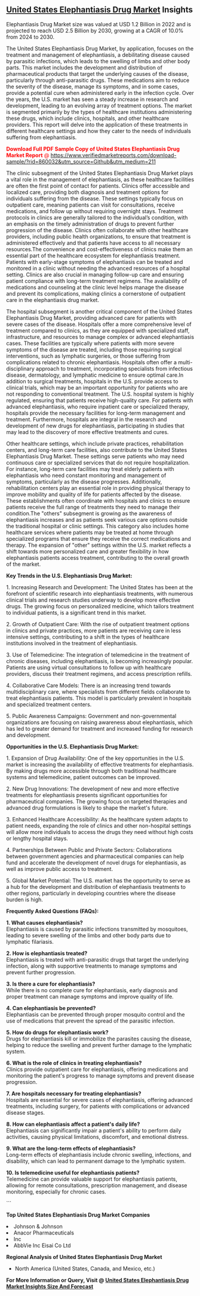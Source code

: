 <h2><a href="https://www.verifiedmarketreports.com/download-sample/?rid=860032&amp;utm_source=Github&amp;utm_medium=211" target="_blank">United States Elephantiasis Drug Market</a> Insights</h2><p>Elephantiasis Drug Market size was valued at USD 1.2 Billion in 2022 and is projected to reach USD 2.5 Billion by 2030, growing at a CAGR of 10.0% from 2024 to 2030.</p><p><p>The United States Elephantiasis Drug Market, by application, focuses on the treatment and management of elephantiasis, a debilitating disease caused by parasitic infections, which leads to the swelling of limbs and other body parts. This market includes the development and distribution of pharmaceutical products that target the underlying causes of the disease, particularly through anti-parasitic drugs. These medications aim to reduce the severity of the disease, manage its symptoms, and in some cases, provide a potential cure when administered early in the infection cycle. Over the years, the U.S. market has seen a steady increase in research and development, leading to an evolving array of treatment options. The market is segmented primarily by the types of healthcare institutions administering these drugs, which include clinics, hospitals, and other healthcare providers. This report will delve into the application of these treatments in different healthcare settings and how they cater to the needs of individuals suffering from elephantiasis.<p><span class=""><span style="color: #ff0000;"><strong>Download Full PDF Sample Copy of United States Elephantiasis Drug Market Report</strong> @ </span><a href="https://www.verifiedmarketreports.com/download-sample/?rid=860032&amp;utm_source=Github&amp;utm_medium=211" target="_blank">https://www.verifiedmarketreports.com/download-sample/?rid=860032&amp;utm_source=Github&amp;utm_medium=211</a></span></p></p><p>The clinic subsegment of the United States Elephantiasis Drug Market plays a vital role in the management of elephantiasis, as these healthcare facilities are often the first point of contact for patients. Clinics offer accessible and localized care, providing both diagnosis and treatment options for individuals suffering from the disease. These settings typically focus on outpatient care, meaning patients can visit for consultations, receive medications, and follow up without requiring overnight stays. Treatment protocols in clinics are generally tailored to the individual’s condition, with an emphasis on the timely administration of drugs to prevent further progression of the disease. Clinics often collaborate with other healthcare providers, including public health organizations, to ensure that treatment is administered effectively and that patients have access to all necessary resources.The convenience and cost-effectiveness of clinics make them an essential part of the healthcare ecosystem for elephantiasis treatment. Patients with early-stage symptoms of elephantiasis can be treated and monitored in a clinic without needing the advanced resources of a hospital setting. Clinics are also crucial in managing follow-up care and ensuring patient compliance with long-term treatment regimens. The availability of medications and counseling at the clinic level helps manage the disease and prevent its complications, making clinics a cornerstone of outpatient care in the elephantiasis drug market.</p><p>The hospital subsegment is another critical component of the United States Elephantiasis Drug Market, providing advanced care for patients with severe cases of the disease. Hospitals offer a more comprehensive level of treatment compared to clinics, as they are equipped with specialized staff, infrastructure, and resources to manage complex or advanced elephantiasis cases. These facilities are typically where patients with more severe symptoms of the disease are treated, including those requiring surgical interventions, such as lymphatic surgeries, or those suffering from complications related to chronic elephantiasis. Hospitals often offer a multi-disciplinary approach to treatment, incorporating specialists from infectious disease, dermatology, and lymphatic medicine to ensure optimal care.In addition to surgical treatments, hospitals in the U.S. provide access to clinical trials, which may be an important opportunity for patients who are not responding to conventional treatment. The U.S. hospital system is highly regulated, ensuring that patients receive high-quality care. For patients with advanced elephantiasis, who require inpatient care or specialized therapy, hospitals provide the necessary facilities for long-term management and treatment. Furthermore, hospitals are integral in the research and development of new drugs for elephantiasis, participating in studies that may lead to the discovery of more effective treatments and cures.</p><p>Other healthcare settings, which include private practices, rehabilitation centers, and long-term care facilities, also contribute to the United States Elephantiasis Drug Market. These settings serve patients who may need continuous care or specialized services that do not require hospitalization. For instance, long-term care facilities may treat elderly patients with elephantiasis who need constant monitoring and management of symptoms, particularly as the disease progresses. Additionally, rehabilitation centers play an essential role in providing physical therapy to improve mobility and quality of life for patients affected by the disease. These establishments often coordinate with hospitals and clinics to ensure patients receive the full range of treatments they need to manage their condition.The "others" subsegment is growing as the awareness of elephantiasis increases and as patients seek various care options outside the traditional hospital or clinic settings. This category also includes home healthcare services where patients may be treated at home through specialized programs that ensure they receive the correct medications and therapy. The expansion of "other" settings within the U.S. market reflects a shift towards more personalized care and greater flexibility in how elephantiasis patients access treatment, contributing to the overall growth of the market.</p><p><b>Key Trends in the U.S. Elephantiasis Drug Market:</b></p><p>1. Increasing Research and Development: The United States has been at the forefront of scientific research into elephantiasis treatments, with numerous clinical trials and research studies underway to develop more effective drugs. The growing focus on personalized medicine, which tailors treatment to individual patients, is a significant trend in this market.</p><p>2. Growth of Outpatient Care: With the rise of outpatient treatment options in clinics and private practices, more patients are receiving care in less intensive settings, contributing to a shift in the types of healthcare institutions involved in the treatment of elephantiasis.</p><p>3. Use of Telemedicine: The integration of telemedicine in the treatment of chronic diseases, including elephantiasis, is becoming increasingly popular. Patients are using virtual consultations to follow up with healthcare providers, discuss their treatment regimens, and access prescription refills.</p><p>4. Collaborative Care Models: There is an increasing trend towards multidisciplinary care, where specialists from different fields collaborate to treat elephantiasis patients. This model is particularly prevalent in hospitals and specialized treatment centers.</p><p>5. Public Awareness Campaigns: Government and non-governmental organizations are focusing on raising awareness about elephantiasis, which has led to greater demand for treatment and increased funding for research and development.</p><p><b>Opportunities in the U.S. Elephantiasis Drug Market:</b></p><p>1. Expansion of Drug Availability: One of the key opportunities in the U.S. market is increasing the availability of effective treatments for elephantiasis. By making drugs more accessible through both traditional healthcare systems and telemedicine, patient outcomes can be improved.</p><p>2. New Drug Innovations: The development of new and more effective treatments for elephantiasis presents significant opportunities for pharmaceutical companies. The growing focus on targeted therapies and advanced drug formulations is likely to shape the market's future.</p><p>3. Enhanced Healthcare Accessibility: As the healthcare system adapts to patient needs, expanding the role of clinics and other non-hospital settings will allow more individuals to access the drugs they need without high costs or lengthy hospital stays.</p><p>4. Partnerships Between Public and Private Sectors: Collaborations between government agencies and pharmaceutical companies can help fund and accelerate the development of novel drugs for elephantiasis, as well as improve public access to treatment.</p><p>5. Global Market Potential: The U.S. market has the opportunity to serve as a hub for the development and distribution of elephantiasis treatments to other regions, particularly in developing countries where the disease burden is high.</p><p><b>Frequently Asked Questions (FAQs):</b></p><p><b>1. What causes elephantiasis?</b><br>Elephantiasis is caused by parasitic infections transmitted by mosquitoes, leading to severe swelling of the limbs and other body parts due to lymphatic filariasis.</p><p><b>2. How is elephantiasis treated?</b><br>Elephantiasis is treated with anti-parasitic drugs that target the underlying infection, along with supportive treatments to manage symptoms and prevent further progression.</p><p><b>3. Is there a cure for elephantiasis?</b><br>While there is no complete cure for elephantiasis, early diagnosis and proper treatment can manage symptoms and improve quality of life.</p><p><b>4. Can elephantiasis be prevented?</b><br>Elephantiasis can be prevented through proper mosquito control and the use of medications that prevent the spread of the parasitic infection.</p><p><b>5. How do drugs for elephantiasis work?</b><br>Drugs for elephantiasis kill or immobilize the parasites causing the disease, helping to reduce the swelling and prevent further damage to the lymphatic system.</p><p><b>6. What is the role of clinics in treating elephantiasis?</b><br>Clinics provide outpatient care for elephantiasis, offering medications and monitoring the patient's progress to manage symptoms and prevent disease progression.</p><p><b>7. Are hospitals necessary for treating elephantiasis?</b><br>Hospitals are essential for severe cases of elephantiasis, offering advanced treatments, including surgery, for patients with complications or advanced disease stages.</p><p><b>8. How can elephantiasis affect a patient's daily life?</b><br>Elephantiasis can significantly impair a patient's ability to perform daily activities, causing physical limitations, discomfort, and emotional distress.</p><p><b>9. What are the long-term effects of elephantiasis?</b><br>Long-term effects of elephantiasis include chronic swelling, infections, and disability, which can lead to permanent damage to the lymphatic system.</p><p><b>10. Is telemedicine useful for elephantiasis patients?</b><br>Telemedicine can provide valuable support for elephantiasis patients, allowing for remote consultations, prescription management, and disease monitoring, especially for chronic cases.</p>```</p><p><strong>Top United States Elephantiasis Drug Market Companies</strong></p><div data-test-id=""><p><li>Johnson & Johnson</li><li> Anacor Pharmaceuticals</li><li> Inc</li><li> AbbVie Inc Eisai Co Ltd</li></p><div><strong>Regional Analysis of&nbsp;United States Elephantiasis Drug Market</strong></div><ul><li dir="ltr"><p dir="ltr">North America&nbsp;(United States, Canada, and Mexico, etc.)</p></li></ul><p><strong>For More Information or Query, Visit @&nbsp;</strong><strong><a href="https://www.verifiedmarketreports.com/product/elephantiasis-drug-market/?utm_source=Github&amp;utm_medium=211" target="_blank">United States Elephantiasis Drug Market Insights Size And Forecast</a></strong></p></div>
